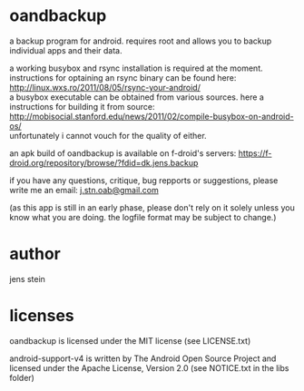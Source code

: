 oandbackup
=======
a backup program for android. requires root and allows you to backup individual apps and their data.

a working busybox and rsync installation is required at the moment. 
instructions for optaining an rsync binary can be found here: http://linux.wxs.ro/2011/08/05/rsync-your-android/  
a busybox executable can be obtained from various sources. here a instructions for building it from source: http://mobisocial.stanford.edu/news/2011/02/compile-busybox-on-android-os/   
unfortunately i cannot vouch for the quality of either.

an apk build of oandbackup is available on f-droid's servers: https://f-droid.org/repository/browse/?fdid=dk.jens.backup

if you have any questions, critique, bug repports or suggestions, please write me an email: j.stn.oab@gmail.com 

(as this app is still in an early phase, please don't rely on it solely unless you know what you are doing. the logfile format may be subject to change.)

author
======
jens stein

licenses
=======
oandbackup is licensed under the MIT license (see LICENSE.txt)

android-support-v4 is written by The Android Open Source Project and licensed under the Apache License, Version 2.0 (see NOTICE.txt in the libs folder)
